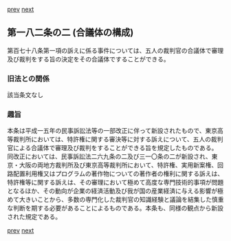 [prev](/specific/markdowns/特許法/249_Mp-Ch_8-At_182.md)
[next](/specific/markdowns/特許法/251_Mp-Ch_8-At_183.md)
## 第一八二条の二 (合議体の構成)
第百七十八条第一項の訴えに係る事件については、五人の裁判官の合議体で審理及び裁判をする旨の決定をその合議体ですることができる。

### 旧法との関係
該当条文なし

### 趣旨
本条は平成一五年の民事訴訟法等の一部改正に伴って新設されたもので、東京高等裁判所においては、特許権に関する審決等に対する訴えについて、五人の裁判官による合議体で審理及び裁判をすることができる旨を規定したものである。
同改正においては、民事訴訟法二六九条の二及び三一〇条の二が新設され、東京・大阪の両地方裁判所及び東京高等裁判所において、特許権、実用新案権、回路配置利用権又はプログラムの著作物についての著作者の権利に関する訴えは、特許権等に関する訴えは、その審理において極めて高度な専門技術的事項が問題となるほか、その動向が企業の経済活動及び我が国の産業経済に与える影響が極めて大きいことから、多数の専門化した裁判官の知識経験と議論を結集した慎重な判断を期する必要があることによるものである。本条も、同様の観点から新設された規定である。

[prev](/specific/markdowns/特許法/249_Mp-Ch_8-At_182.md)
[next](/specific/markdowns/特許法/251_Mp-Ch_8-At_183.md)